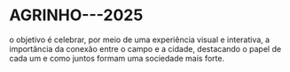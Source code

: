 # AGRINHO---2025
o objetivo é celebrar, por meio de uma experiência visual e interativa, a importância da conexão entre o campo e a cidade, destacando o papel de cada um e como juntos formam uma sociedade mais forte.
